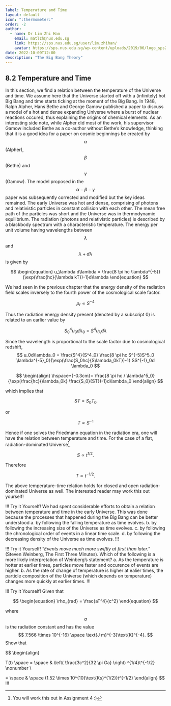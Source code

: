 ```yaml
---
label: Temperature and Time
layout: default
icon: ":thermometer:"
order: -2
author:
  - name: Dr Lim Zhi Han
    email: matlzh@nus.edu.sg
    link: https://sps.nus.edu.sg/user/lim.zhihan/
    avatar: https://sps.nus.edu.sg/wp-content/uploads/2019/06/logo_sps20.png
date: 2022-10-09T12:00
description: "The Big Bang Theory"
---
```

## 8.2 Temperature and Time

In this section, we find a relation between the temperature of the Universe and time. We assume here that the Universe started off with a (infinitely) hot Big Bang and time starts ticking at the moment of the Big Bang. In 1948, Ralph Alpher, Hans Bethe and George Gamow published a paper to discuss a model of a hot and dense expanding Universe where a burst of nuclear reactions occured, thus explaining the origins of chemical elements. As an interesting side note, while Alpher did most of the work, his supervisor Gamow included Bethe as a co-author without Bethe’s knowledge, thinking that it is a good idea for a paper on cosmic beginnings be created by $$ \alpha $$ (Alpher), $$ \beta $$ (Bethe) and $$ \gamma $$ (Gamow). The model proposed in the $$ \alpha - \beta -\gamma $$ paper was subsequently corrected and modified but the key ideas remained. The early Universe was hot and dense, comprising of photons and relativistic particles in constant collision with each other. The mean free path of the particles was short and the Universe was in thermodynamic equilibrium. The radiation (photons and relativistic particles) is described by a blackbody spectrum with a characteristic temperature. The energy per unit volume having wavelengths between $$ \lambda $$ and $$ \lambda +d\lambda $$ is given by

<span id="BB_blackbody1"></span>
$$
\begin{equation}
u_\lambda d\lambda = \frac{8 \pi hc \lambda^{-5}}{\exp(\frac{hc}{\lambda kT})-1}d\lambda
\end{equation}
$$

We had seen in the previous chapter that the energy density of the radiation field scales inversely to the fourth power of the cosmological scale factor.

<span id="matterDensity"></span>
$$
\begin{equation}
\rho_r \propto S^{-4}
\end{equation}
$$

Thus the radiation energy density present (denoted by a subscript 0) is related to an earlier value by

<span id="energyDensity"></span>
$$
\begin{equation}
S_0^4 u_0 d \lambda_0 = S^4u_\lambda d\lambda
\end{equation}
$$

Since the wavelength is proportional to the scale factor due to cosmological redshift,
$$
u_0d\lambda_0 = \frac{S^4}{S^4_0} \frac{8 \pi hc S^{-5}S^5_0 \lambda^{-5}_0}{\exp(\frac{S_0hc}{S\lambda_0kT})-1} SS^{-1}_0d \lambda_0
$$

<span id="8.4"></span>
$$
\begin{align}
\hspace*{-0.3cm}= \frac{8 \pi hc / \lambda^5_0}{\exp(\frac{hc}{\lambda_0k} \frac{S_0}{ST})-1}d\lambda_0
\end{align}
$$

which implies that

<span id="8.5"></span>
$$
\begin{equation}
ST = S_0T_0
\end{equation}
$$

or

<span id="8.6"></span>
$$
\begin{equation}
T \propto S^{-1}
\end{equation}
$$

Hence if one solves the Friedmann equation in the radiation era, one will have the relation between temperature and time.
For the case of a flat, radiation-dominated Universe[^1],

[^1]: You will work this out in Assignment 4 :)

<span id="8.7"></span>
$$
\begin{equation}
S \propto t^{1/2}.
\end{equation}
$$

Therefore

<span id="8.8"></span>
$$
\begin{equation}
T \propto t^{-1/2}.
\end{equation}
$$

The above temperature–time relation holds for closed and open radiation-dominated Universe as well. The interested reader may work this out yourself!

!!! Try it Yourself!
We had spent considerable efforts to obtain a relation between temperature and time in the early Universe. This was done because the processes that happened during the Big Bang can be better understood
a. by following the falling temperature as time evolves.
b. by following the increasing size of the Universe as time evolves.
c. by following the chronological order of events in a linear time scale.
d. by following the decreasing density of the Universe as time evolves.
!!!

!!! Try it Yourself!
“_Events move much more swiftly at first than later._” (Steven Weinberg, The First Three Minutes). Which of the following is a more likely interpretation of Weinberg’s statement?
a. As the temperature is hotter at earlier times, particles move faster and occurence of events are higher.
b. As the rate of change of temperature is higher at ealier times, the particle composition of the Universe (which depends on temperature) changes more quickly at earlier times.
!!!

!!! Try it Yourself!
Given that 

<span id="8.9"></span>
$$
\begin{equation}
\rho_{rad} = \frac{aT^4}{c^2}
\end{equation}
$$

where $$a$$ is the radiation constant and has the value $$ 7.566 \times 10^{-16} \space \text{J m}^{-3}\text{K}^{-4}. $$ Show that

$$
\begin{align}

T(t) \space = \space & \left( \frac{3c^2}{32 \pi Ga} \right) ^{1/4}t^{-1/2} \nonumber \\

 = \space & \space  (1.52 \times 10^{10}\text{Ks}^{1/2})t^{-1/2}
\end{align}
$$
!!!



